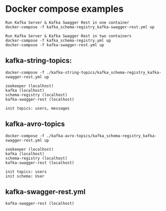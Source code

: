 # Docker compose examples
    
    Run Kafka Server & Kafka Swagger Rest in one container
    docker-compose -f kafka_schema-registry_kafka-swagger-rest.yml up
        
    Run Kafka Server & Kafka Swagger Rest in two containers
    docker-compose -f kafka_schema-registry.yml up
    docker-compose -f kafka-swagger-rest.yml up
    
## kafka-string-topics:

    docker-compose -f ./kafka-string-topics/kafka_schema-registry_kafka-swagger-rest.yml up

    zookeeper (localhost)
    kafka (localhost)
    schema-registry (localhost)
    kafka-swagger-rest (localhost)
    
    init topics: users, messages 

## kafka-avro-topics

    docker-compose -f ./kafka-avro-topics/kafka_schema-registry_kafka-swagger-rest.yml up
        
    zookeeper (localhost)
    kafka (localhost)
    schema-registry (localhost)
    kafka-swagger-rest (localhost)
    
    init topics: users
    init schema: User
        
## kafka-swagger-rest.yml
    kafka-swagger-rest (localhost)
